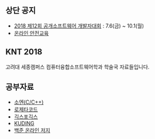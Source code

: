 ## 상단 공지
- [2018 제12회 공개소프트웨어 개발자대회](https://project.oss.kr/index.do) : 7.6(금) ~ 10.1(월)
- [온라인 안전교육](http://sejongjwizard.korea.ac.kr/user/boardList.action?command=view2&boardId=56994&boardSeq=3496299)

## KNT 2018
고려대 세종캠퍼스 컴퓨터융합소프트웨어학과 학술국 자료들입니다.


## 공부자료
- [소엔(C/C++)](soen.kr)
- [로제타코드](http://www.rosettacode.org/wiki/Rosetta_Code)
- [긱스포긱스](https://www.geeksforgeeks.org/)
- [KUDING](https://kuding.korea.ac.kr/)
- [백준 온라인 저지](boj.kr)
